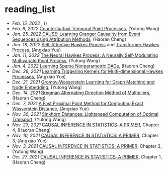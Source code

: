 # reading_list
* _Feb. 15, 2022_ [](), ()
* _Feb. 8, 2022_ [Counterfactual Temporal Point Processes](https://arxiv.org/pdf/2111.07603.pdf), (Yutong Wang)
* _Jan. 25, 2022_ [CAUSE: Learning Granger Causality from Event Sequences using Attribution
Methods](https://arxiv.org/pdf/2002.07906.pdf), (Haoran Cheng)
* _Jan. 18, 2022_ [Self-Attentive Hawkes Process](http://proceedings.mlr.press/v119/zhang20q.html) and [Transformer Hawkes Process](https://arxiv.org/pdf/2002.09291.pdf), (Angxiao Yue)
* _Jan. 11, 2022_ [The Neural Hawkes Process: A Neurally Self-Modulating Multivariate Point Process](https://proceedings.neurips.cc/paper/2017/file/6463c88460bd63bbe256e495c63aa40b-Paper.pdf), (Yutong Wang)
* _Jan. 4, 2022_ [Learning Sparse Nonparametric DAGs](http://proceedings.mlr.press/v108/zheng20a/zheng20a.pdf), (Haoran Cheng)
* _Dec. 28, 2021_ [Learning Triggering Kernels for Multi-dimensional Hawkes Processes](http://proceedings.mlr.press/v28/zhou13.pdf), (Angxiao Yue)
* _Dec. 21, 2021_ [Gromov-Wasserstein Learning for Graph Matching and Node Embedding](http://proceedings.mlr.press/v97/xu19b/xu19b.pdf), (Yutong Wang)
* _Dec. 14, 2021_ [Bregman Alternating Direction Method of Multipliers](https://arxiv.org/pdf/1306.3203.pdf), (Haoran Cheng)
* _Dec. 7, 2021_ [A Fast Proximal Point Method for Computing Exact Wasserstein Distance](http://proceedings.mlr.press/v115/xie20b/xie20b.pdf), (Angxiao Yue)
* _Nov. 30, 2021_ [Sinkhorn Distances: Lightspeed Computation of Optimal Transport](https://proceedings.neurips.cc/paper/2013/file/af21d0c97db2e27e13572cbf59eb343d-Paper.pdf), (Yutong Wang)
* _Nov. 23, 2021_ [CAUSAL INFERENCE IN STATISTICS: A PRIMER](http://bayes.cs.ucla.edu/PRIMER/), Chapter 4, (Haoran Cheng)
* _Nov. 10, 2021_ [CAUSAL INFERENCE IN STATISTICS: A PRIMER](http://bayes.cs.ucla.edu/PRIMER/), Chapter 3, (Angxiao Yue)
* _Nov. 3, 2021_ [CAUSAL INFERENCE IN STATISTICS: A PRIMER](http://bayes.cs.ucla.edu/PRIMER/), Chapter 2, (Yutong Wang)
* _Oct. 27, 2021_ [CAUSAL INFERENCE IN STATISTICS: A PRIMER](http://bayes.cs.ucla.edu/PRIMER/), Chapter 1, (Haoran Cheng)

